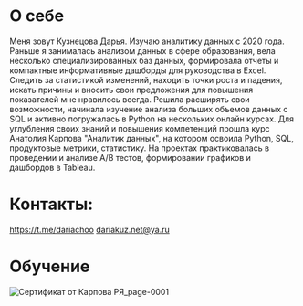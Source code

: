 # О себе
Меня зовут Кузнецова Дарья. Изучаю аналитику данных с 2020 года.
Раньше я занималась анализом данных в сфере образования, вела несколько специализированных баз данных, формировала отчеты и компактные информативные дашборды для руководства в Excel. 
Следить за статистикой изменений, находить точки роста и падения, искать причины и вносить свои предложения для повышения показателей мне нравилось всегда. Решила расширять свои возможности, начинала изучение анализа больших объемов данных с SQL и активно погружалась в Python на нескольких онлайн курсах. 
Для углубления своих знаний и повышения компетенций прошла курс Анатолия Карпова "Аналитик данных", на котором освоила Python, SQL, продуктовые метрики, статистику. На проектах практиковалась в проведении и анализе А/В тестов, формировании графиков и дашбордов в Tableau. 

# Контакты:
https://t.me/dariachoo
dariakuz.net@ya.ru

# Обучение
![Сертификат от Карпова РЯ_page-0001](https://github.com/dariachoo/My_projects/assets/140105037/1e5ddf36-dbfc-4d3b-b34f-ed20878df2d0)

